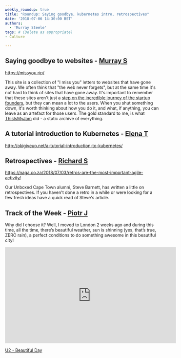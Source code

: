 ```yaml
---
weekly_roundup: true
title: "Roundup: Saying goodbye, kubernetes intro, retrospectives"
date: '2018-07-06 14:30:00 BST'
authors:
  - 'Murray Steele'
tags: # (Delete as appropriate)
- Culture

---
```


## Saying goodbye to websites - [Murray S](/team#murray-steele)

https://missyou.rip/

This site is a collection of "I miss you" letters to websites that have gone
away.  We often think that "the web never forgets", but at the same time it's
not hard to think of sites that have gone away.  It's important to remember that
these sites aren't just a [step on the incredible journey of the startup
founders](https://ourincrediblejourney.tumblr.com/), but they can mean a lot to
the users.  When you shut something down, it's worth thinking about how you do
it, and what, if anything, you can leave as an artefact for those users.  The
gold standard to me, is what [ThisIsMyJam](https://www.thisismyjam.com/) did -
a static archive of everything.

## A tutorial introduction to Kubernetes - [Elena T](/team#elena-tanasoiu)

http://okigiveup.net/a-tutorial-introduction-to-kubernetes/


## Retrospectives - [Richard S](/team#richard-stobart)

https://naga.co.za/2018/07/03/retros-are-the-most-important-agile-activity/

Our Unboxed Cape Town alumni, Steve Barnett, has written a little on
retrospectives.  If you haven't done a retro in a while or were looking for a
few fresh ideas have a quick read of Steve's article.

## Track of the Week - [Piotr J](https://www.linkedin.com/in/jaworskipiotr)

Why did I choose it? Well, I moved to London 2 weeks ago and during this time,
all the time, there’s beautiful weather, sun is shinning (yes, that’s true,
ZERO rain), a perfect conditions to do something awesome in this beautiful city!

<iframe width="560" height="315" src="https://www.youtube.com/embed/co6WMzDOh1o" frameborder="0" allowfullscreen></iframe>

[U2 - Beautiful Day](https://www.youtube.com/watch?v=co6WMzDOh1o)
